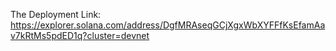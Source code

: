 The Deployment Link: https://explorer.solana.com/address/DgfMRAseqGCjXgxWbXYFFfKsEfamAav7kRtMs5pdED1q?cluster=devnet
